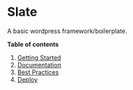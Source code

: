 Slate
=====

A basic wordpress framework/boilerplate.

**Table of contents**

1. [Getting Started](https://github.com/Kah0ona/slate/wiki/home)
2. [Documentation](https://github.com/Kah0ona/slate/wiki/documentation)
3. [Best Practices](https://github.com/Kah0ona/slate/wiki/best-practices)
4. [Deploy](https://github.com/Kah0ona/slate/wiki/deploy)